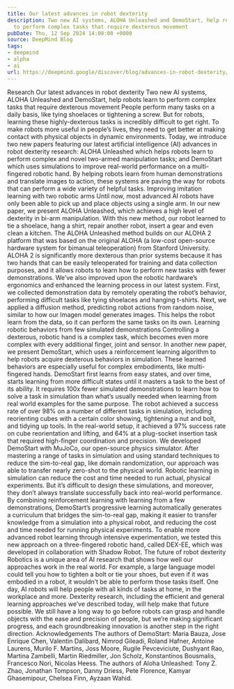 ```yaml
---
title: Our latest advances in robot dexterity
description: Two new AI systems, ALOHA Unleashed and DemoStart, help robots learn
  to perform complex tasks that require dexterous movement
pubDate: Thu, 12 Sep 2024 14:00:00 +0000
source: DeepMind Blog
tags:
- deepmind
- alpha
- ai
url: https://deepmind.google/discover/blog/advances-in-robot-dexterity/
---
```


Research
Our latest advances in robot dexterity
Two new AI systems, ALOHA Unleashed and DemoStart, help robots learn to perform complex tasks that require dexterous movement
People perform many tasks on a daily basis, like tying shoelaces or tightening a screw. But for robots, learning these highly-dexterous tasks is incredibly difficult to get right. To make robots more useful in people’s lives, they need to get better at making contact with physical objects in dynamic environments.
Today, we introduce two new papers featuring our latest artificial intelligence (AI) advances in robot dexterity research: ALOHA Unleashed which helps robots learn to perform complex and novel two-armed manipulation tasks; and DemoStart which uses simulations to improve real-world performance on a multi-fingered robotic hand.
By helping robots learn from human demonstrations and translate images to action, these systems are paving the way for robots that can perform a wide variety of helpful tasks.
Improving imitation learning with two robotic arms
Until now, most advanced AI robots have only been able to pick up and place objects using a single arm. In our new paper, we present ALOHA Unleashed, which achieves a high level of dexterity in bi-arm manipulation. With this new method, our robot learned to tie a shoelace, hang a shirt, repair another robot, insert a gear and even clean a kitchen.
The ALOHA Unleashed method builds on our ALOHA 2 platform that was based on the original ALOHA (a low-cost open-source hardware system for bimanual teleoperation) from Stanford University.
ALOHA 2 is significantly more dexterous than prior systems because it has two hands that can be easily teleoperated for training and data collection purposes, and it allows robots to learn how to perform new tasks with fewer demonstrations.
We’ve also improved upon the robotic hardware’s ergonomics and enhanced the learning process in our latest system. First, we collected demonstration data by remotely operating the robot’s behavior, performing difficult tasks like tying shoelaces and hanging t-shirts. Next, we applied a diffusion method, predicting robot actions from random noise, similar to how our Imagen model generates images. This helps the robot learn from the data, so it can perform the same tasks on its own.
Learning robotic behaviors from few simulated demonstrations
Controlling a dexterous, robotic hand is a complex task, which becomes even more complex with every additional finger, joint and sensor. In another new paper, we present DemoStart, which uses a reinforcement learning algorithm to help robots acquire dexterous behaviors in simulation. These learned behaviors are especially useful for complex embodiments, like multi-fingered hands.
DemoStart first learns from easy states, and over time, starts learning from more difficult states until it masters a task to the best of its ability. It requires 100x fewer simulated demonstrations to learn how to solve a task in simulation than what’s usually needed when learning from real world examples for the same purpose.
The robot achieved a success rate of over 98% on a number of different tasks in simulation, including reorienting cubes with a certain color showing, tightening a nut and bolt, and tidying up tools. In the real-world setup, it achieved a 97% success rate on cube reorientation and lifting, and 64% at a plug-socket insertion task that required high-finger coordination and precision.
We developed DemoStart with MuJoCo, our open-source physics simulator. After mastering a range of tasks in simulation and using standard techniques to reduce the sim-to-real gap, like domain randomization, our approach was able to transfer nearly zero-shot to the physical world.
Robotic learning in simulation can reduce the cost and time needed to run actual, physical experiments. But it’s difficult to design these simulations, and moreover, they don’t always translate successfully back into real-world performance. By combining reinforcement learning with learning from a few demonstrations, DemoStart’s progressive learning automatically generates a curriculum that bridges the sim-to-real gap, making it easier to transfer knowledge from a simulation into a physical robot, and reducing the cost and time needed for running physical experiments.
To enable more advanced robot learning through intensive experimentation, we tested this new approach on a three-fingered robotic hand, called DEX-EE, which was developed in collaboration with Shadow Robot.
The future of robot dexterity
Robotics is a unique area of AI research that shows how well our approaches work in the real world. For example, a large language model could tell you how to tighten a bolt or tie your shoes, but even if it was embodied in a robot, it wouldn’t be able to perform those tasks itself.
One day, AI robots will help people with all kinds of tasks at home, in the workplace and more. Dexterity research, including the efficient and general learning approaches we’ve described today, will help make that future possible.
We still have a long way to go before robots can grasp and handle objects with the ease and precision of people, but we’re making significant progress, and each groundbreaking innovation is another step in the right direction.
Acknowledgements
The authors of DemoStart: Maria Bauza, Jose Enrique Chen, Valentin Dalibard, Nimrod Gileadi, Roland Hafner, Antoine Laurens, Murilo F. Martins, Joss Moore, Rugile Pevceviciute, Dushyant Rao, Martina Zambelli, Martin Riedmiller, Jon Scholz, Konstantinos Bousmalis, Francesco Nori, Nicolas Heess.
The authors of Aloha Unleashed: Tony Z. Zhao, Jonathan Tompson, Danny Driess, Pete Florence, Kamyar Ghasemipour, Chelsea Finn, Ayzaan Wahid.